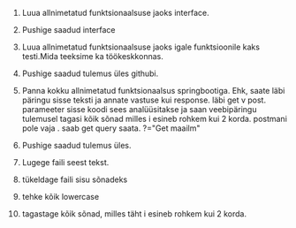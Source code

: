 1. Luua allnimetatud funktsionaalsuse jaoks interface.
1. Pushige saadud interface

2. Luua allnimetatud funktsionaalsuse jaoks igale funktsioonile kaks testi.Mida teeksime ka töökeskkonnas.
2. Pushige saadud tulemus üles githubi.

3. Panna kokku allnimetatud funktsionaalsus springbootiga. Ehk, saate läbi päringu sisse teksti ja annate vastuse kui response. läbi get v post. parameeter sisse koodi sees analüüsitakse ja saan veebipäringu tulemusel tagasi kõik sõnad milles i esineb rohkem kui 2 korda. postmani pole vaja . saab get query saata. ?="Get maailm"
3. Pushige saadud tulemus üles.

1. Lugege faili seest tekst. 
2. tükeldage faili sisu sõnadeks
3. tehke kõik lowercase
4. tagastage kõik sõnad, milles täht i esineb rohkem kui 2 korda.

